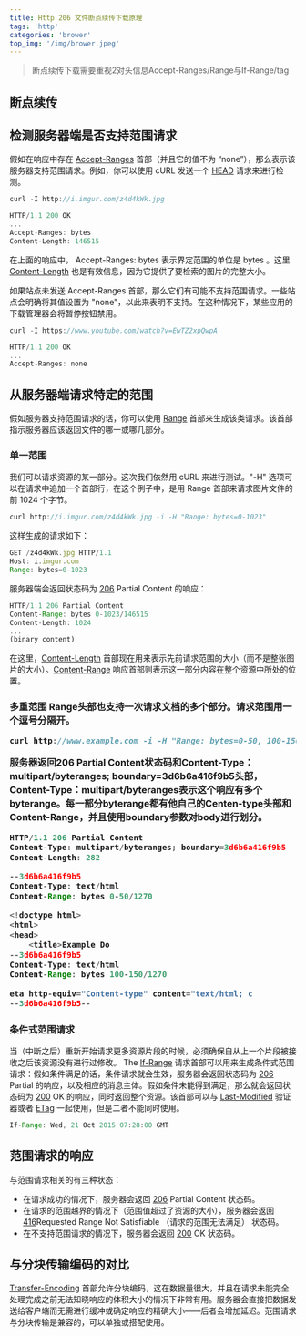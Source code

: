 ```yaml
---
title: Http 206 文件断点续传下载原理
tags: 'http'
categories: 'brower'
top_img: '/img/brower.jpeg'
---
```

> 断点续传下载需要重视2对头信息Accept-Ranges/Range与If-Range/tag

## <a href="http://www.cnblogs.com/phpstudy2015-6/p/6821478.html" target="_blank">断点续传</a>

## 检测服务器端是否支持范围请求

假如在响应中存在 <a href="https://developer.mozilla.org/zh-CN/docs/Web/HTTP/Headers/Accept-Ranges" title="服务器使用 HTTP 响应头 Accept-Range 标识自身支持范围请求(partial requests)。字段的具体值用于定义范围请求的单位。">Accept-Ranges</a> 首部（并且它的值不为 “none”），那么表示该服务器支持范围请求。例如，你可以使用 cURL 发送一个 <a href="https://developer.mozilla.org/zh-CN/docs/Web/HTTP/Methods/HEAD" title="HTTP HEAD 方法 请求资源的首部信息, 并且这些首部与 HTTP GET 方法请求时返回的一致. 该请求方法的一个使用场景是在下载一个大文件前先获取其大小再决定是否要下载, 以此可以节约带宽资源.">HEAD</a> 请求来进行检测。

``` javascript
curl -I http://i.imgur.com/z4d4kWk.jpg

HTTP/1.1 200 OK
...
Accept-Ranges: bytes
Content-Length: 146515
```

在上面的响应中， Accept-Ranges: bytes 表示界定范围的单位是 bytes 。这里  <a href="https://developer.mozilla.org/zh-CN/docs/Web/HTTP/Headers/Content-Length" title="Content-Length 是一个实体消息首部，用来指明发送给接收方的消息主体的大小，即用十进制数字表示的八位元组的数目。">Content-Length</a> 也是有效信息，因为它提供了要检索的图片的完整大小。

如果站点未发送 Accept-Ranges 首部，那么它们有可能不支持范围请求。一些站点会明确将其值设置为 "none"，以此来表明不支持。在这种情况下，某些应用的下载管理器会将暂停按钮禁用。
``` javascript
curl -I https://www.youtube.com/watch?v=EwTZ2xpQwpA

HTTP/1.1 200 OK
...
Accept-Ranges: none
```
## 从服务器端请求特定的范围
假如服务器支持范围请求的话，你可以使用 <a href="https://developer.mozilla.org/zh-CN/docs/Web/HTTP/Headers/Range" title="The Range 是一个请求首部，告知服务器返回文件的哪一部分。在一个  Range 首部中，可以一次性请求多个部分，服务器会以 multipart 文件的形式将其返回。如果服务器返回的是范围响应，需要使用 206 Partial Content 状态码。假如所请求的范围不合法，那么服务器会返回  416 Range Not Satisfiable 状态码，表示客户端错误。服务器允许忽略  Range  首部，从而返回整个文件，状态码用 200 。">Range</a> 首部来生成该类请求。该首部指示服务器应该返回文件的哪一或哪几部分。

### 单一范围
我们可以请求资源的某一部分。这次我们依然用 cURL 来进行测试。"-H" 选项可以在请求中追加一个首部行，在这个例子中，是用 Range 首部来请求图片文件的前 1024 个字节。
``` javascript
curl http://i.imgur.com/z4d4kWk.jpg -i -H "Range: bytes=0-1023"
```

这样生成的请求如下：
``` javascript
GET /z4d4kWk.jpg HTTP/1.1
Host: i.imgur.com
Range: bytes=0-1023
```

服务器端会返回状态码为 <a href="https://developer.mozilla.org/zh-CN/docs/Web/HTTP/Status/206" title="HTTP 206 Partial Content 成功状态响应代码表示请求已成功，并且主体包含所请求的数据区间，该数据区间是在请求的 Range 首部指定的。">206</a> Partial Content 的响应：
``` javascript
HTTP/1.1 206 Partial Content
Content-Range: bytes 0-1023/146515
Content-Length: 1024
...
(binary content)
```

在这里，<a href="https://developer.mozilla.org/zh-CN/docs/Web/HTTP/Headers/Content-Length" title="Content-Length 是一个实体消息首部，用来指明发送给接收方的消息主体的大小，即用十进制数字表示的八位元组的数目。">Content-Length</a> 首部现在用来表示先前请求范围的大小（而不是整张图片的大小）。<a href="https://developer.mozilla.org/zh-CN/docs/Web/HTTP/Headers/Content-Range" title="在HTTP协议中，响应首部 Content-Range 显示的是一个数据片段在整个文件中的位置。">Content-Range</a> 响应首部则表示这一部分内容在整个资源中所处的位置。<h3 id="多重范围">多重范围
Range头部也支持一次请求文档的多个部分。请求范围用一个逗号分隔开。
``` javascript
curl http://www.example.com -i -H "Range: bytes=0-50, 100-150"
```

服务器返回206 Partial Content状态码和Content-Type：multipart/byteranges; boundary=3d6b6a416f9b5头部，Content-Type：multipart/byteranges表示这个响应有多个byterange。每一部分byterange都有他自己的Centen-type头部和Content-Range，并且使用boundary参数对body进行划分。
``` javascript
HTTP/1.1 206 Partial Content
Content-Type: multipart/byteranges; boundary=3d6b6a416f9b5
Content-Length: 282

--3d6b6a416f9b5
Content-Type: text/html
Content-Range: bytes 0-50/1270

<!doctype html>
<html>
<head>
    <title>Example Do
--3d6b6a416f9b5
Content-Type: text/html
Content-Range: bytes 100-150/1270

eta http-equiv="Content-type" content="text/html; c
--3d6b6a416f9b5--
```
### 条件式范围请求
当（中断之后）重新开始请求更多资源片段的时候，必须确保自从上一个片段被接收之后该资源没有进行过修改。
The <a href="https://developer.mozilla.org/zh-CN/docs/Web/HTTP/Headers/If-Range" title="If-Range HTTP 请求头字段用来使得 Range 头字段在一定条件下起作用：当字段值中的条件得到满足时，Range 头字段才会起作用，同时服务器回复206 部分内容状态码，以及Range 头字段请求的相应部分；如果字段值中的条件没有得到满足，服务器将会返回 200 OK 状态码，并返回完整的请求资源。">If-Range</a> 请求首部可以用来生成条件式范围请求：假如条件满足的话，条件请求就会生效，服务器会返回状态码为 <a href="https://developer.mozilla.org/zh-CN/docs/Web/HTTP/Status/206" title="HTTP 206 Partial Content 成功状态响应代码表示请求已成功，并且主体包含所请求的数据区间，该数据区间是在请求的 Range 首部指定的。">206</a> Partial 的响应，以及相应的消息主体。假如条件未能得到满足，那么就会返回状态码为 <a href="https://developer.mozilla.org/zh-CN/docs/Web/HTTP/Status/200" title="状态码 200 OK 表明请求已经成功. 默认情况下状态码为200的响应可以被缓存。">200</a> OK 的响应，同时返回整个资源。该首部可以与  <a href="https://developer.mozilla.org/zh-CN/docs/Web/HTTP/Headers/Last-Modified" title="The Last-Modified  是一个响应首部，其中包含源头服务器认定的资源做出修改的日期及时间。 它通常被用作一个验证器来判断接收到的或者存储的资源是否彼此一致。由于精确度比  ETag 要低，所以这是一个备用机制。包含有  If-Modified-Since 或 If-Unmodified-Since 首部的条件请求会使用这个字段。">Last-Modified</a> 验证器或者  <a href="https://developer.mozilla.org/zh-CN/docs/Web/HTTP/Headers/ETag" title="ETagHTTP响应头是资源的特定版本的标识符。这可以让缓存更高效，并节省带宽，因为如果内容没有改变，Web服务器不需要发送完整的响应。而如果内容发生了变化，使用ETag有助于防止资源的同时更新相互覆盖（“空中碰撞”）。">ETag</a> 一起使用，但是二者不能同时使用。
``` javascript
If-Range: Wed, 21 Oct 2015 07:28:00 GMT
```
## 范围请求的响应
与范围请求相关的有三种状态：<ul><li>在请求成功的情况下，服务器会返回  <a href="https://developer.mozilla.org/zh-CN/docs/Web/HTTP/Status/206" title="HTTP 206 Partial Content 成功状态响应代码表示请求已成功，并且主体包含所请求的数据区间，该数据区间是在请求的 Range 首部指定的。">206</a> Partial Content 状态码。</li><li>在请求的范围越界的情况下（范围值超过了资源的大小），服务器会返回 <a href="https://developer.mozilla.org/zh-CN/docs/Web/HTTP/Status/416" title="HTTP 416 Range Not Satisfiable 错误状态码意味着服务器无法处理所请求的数据区间。最常见的情况是所请求的数据区间不在文件范围之内，也就是说，Range 首部的值，虽然从语法上来说是没问题的，但是从语义上来说却没有意义。">416</a>Requested Range Not Satisfiable （请求的范围无法满足） 状态码。</li><li>在不支持范围请求的情况下，服务器会返回 <a href="https://developer.mozilla.org/zh-CN/docs/Web/HTTP/Status/200" title="状态码 200 OK 表明请求已经成功. 默认情况下状态码为200的响应可以被缓存。">200</a> OK 状态码。</li></ul>

## 与分块传输编码的对比
<a href="https://developer.mozilla.org/zh-CN/docs/Web/HTTP/Headers/Transfer-Encoding" title="Transfer-Encoding 消息首部指明了将 entity 安全传递给用户所采用的编码形式。">Transfer-Encoding</a> 首部允许分块编码，这在数据量很大，并且在请求未能完全处理完成之前无法知晓响应的体积大小的情况下非常有用。服务器会直接把数据发送给客户端而无需进行缓冲或确定响应的精确大小——后者会增加延迟。范围请求与分块传输是兼容的，可以单独或搭配使用。


